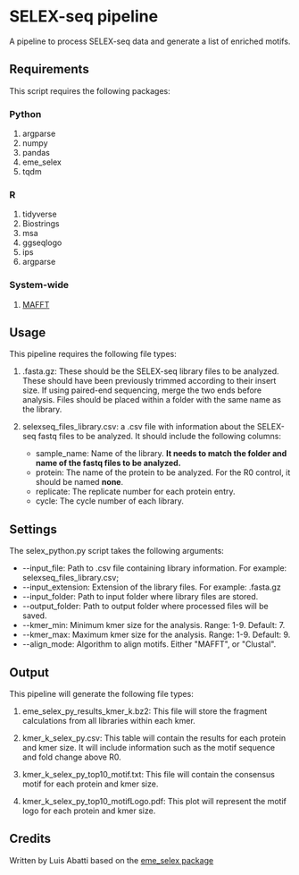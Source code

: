 # SELEX-seq pipeline
A pipeline to process SELEX-seq data and generate a list of enriched motifs.


## Requirements
This script requires the following packages:

### Python
1. argparse
2. numpy
3. pandas
4. eme_selex
5. tqdm

### R
1. tidyverse
2. Biostrings
3. msa
4. ggseqlogo
5. ips
6. argparse

### System-wide
1. [MAFFT](https://mafft.cbrc.jp/alignment/software/)


## Usage
This pipeline requires the following file types:

1) .fasta.gz: These should be the SELEX-seq library files to be analyzed. These should have been previously trimmed according to their insert size. If using paired-end sequencing, merge the two ends before analysis. Files should be placed within a folder with the same name as the library. 

2) selexseq_files_library.csv: a .csv file with information about the SELEX-seq fastq files to be analyzed. It should include the following columns:
	- sample_name: Name of the library. **It needs to match the folder and name of the fastq files to be analyzed.**
	- protein: The name of the protein to be analyzed. For the R0 control, it should be named **none**.
	- replicate: The replicate number for each protein entry.
	- cycle: The cycle number of each library.

## Settings
The selex_python.py script takes the following arguments:
- --input_file: Path to .csv file containing library information. For example: selexseq_files_library.csv;
- --input_extension: Extension of the library files. For example: .fasta.gz
- --input_folder: Path to input folder where library files are stored.
- --output_folder: Path to output folder where processed files will be saved.
- --kmer_min: Minimum kmer size for the analysis. Range: 1-9. Default: 7.
- --kmer_max: Maximum kmer size for the analysis. Range: 1-9. Default: 9. 
- --align_mode: Algorithm to align motifs. Either "MAFFT", or "Clustal".

## Output
This pipeline will generate the following file types:

1) eme_selex_py_results_kmer_k.bz2: This file will store the fragment calculations from all libraries within each kmer.

2) kmer_k_selex_py.csv: This table will contain the results for each protein and kmer size. It will include information such as the motif sequence and fold change above R0.

3) kmer_k_selex_py_top10_motif.txt: This file will contain the consensus motif for each protein and kmer size.

4) kmer_k_selex_py_top10_motifLogo.pdf: This plot will represent the motif logo for each protein and kmer size.


## Credits
Written by Luis Abatti based on the [eme_selex package](https://eme-selex.readthedocs.io/en/latest/workflow.html)